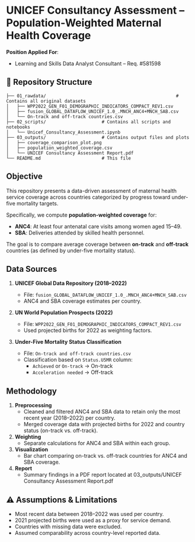# UNICEF Consultancy Assessment – Population-Weighted Maternal Health Coverage

 **Position Applied For**:  
- Learning and Skills Data Analyst Consultant – Req. #581598

## 📂 Repository Structure
```
├── 01_rawdata/                                                 # Contains all original datasets
│   ├── WPP2022_GEN_F01_DEMOGRAPHIC_INDICATORS_COMPACT_REV1.csv
│   ├── fusion_GLOBAL_DATAFLOW_UNICEF_1.0_.MNCH_ANC4+MNCH_SAB.csv    
│   └── On-track and off-track countries.csv
├── 02_scripts/                     # Contains all scripts and notebooks
│   └── Unicef_Consultancy_Assessment.ipynb
├── 03_outputs/                     # Contains output files and plots
│   ├── coverage_comparison_plot.png
│   ├── population_weighted_coverage.csv
│   └── UNICEF Consultancy Assessment Report.pdf
└── README.md                       # This file
```

## Objective

This repository presents a data-driven assessment of maternal health service coverage across countries categorized by progress toward under-five mortality targets.

Specifically, we compute **population-weighted coverage** for:
- **ANC4**: At least four antenatal care visits among women aged 15–49.
- **SBA**: Deliveries attended by skilled health personnel.

The goal is to compare average coverage between **on-track** and **off-track** countries (as defined by under-five mortality status).


## Data Sources

1. **UNICEF Global Data Repository (2018–2022)**
   - File: `fusion_GLOBAL_DATAFLOW_UNICEF_1.0_.MNCH_ANC4+MNCH_SAB.csv` 
   - ANC4 and SBA coverage estimates per country.

3. **UN World Population Prospects (2022)**  
   - File: `WPP2022_GEN_F01_DEMOGRAPHIC_INDICATORS_COMPACT_REV1.csv`  
   - Used projected births for 2022 as weighting factors.

4. **Under-Five Mortality Status Classification**  
   - File: `On-track and off-track countries.csv`  
   - Classification based on `Status.U5MR` column:
     - `Achieved` or `On-track` → On-track
     - `Acceleration needed` → Off-track

## Methodology

1. **Preprocessing**
   - Cleaned and filtered ANC4 and SBA data to retain only the most recent year (2018–2022) per country.
   - Merged coverage data with projected births for 2022 and country status (on-track vs. off-track).
2. **Weighting**
   - Separate calculations for ANC4 and SBA within each group.
3. **Visualization**
   - Bar chart comparing on-track vs. off-track countries for ANC4 and SBA coverage.
4. **Report**
   - Summary findings in a PDF report located at 03_outputs/UNICEF Consultancy Assessment Report.pdf

## ⚠️ Assumptions & Limitations
   - Most recent data between 2018–2022 was used per country.
   - 2021 projected births were used as a proxy for service demand.
   - Countries with missing data were excluded.
   - Assumed comparability across country-level reported data.

